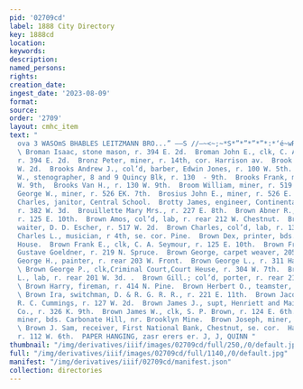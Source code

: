```yaml
---
pid: '02709cd'
label: 1888 City Directory
key: 1888cd
location: 
keywords: 
description: 
named_persons: 
rights: 
creation_date: 
ingest_date: '2023-08-09'
format: 
source: 
order: '2709'
layout: cmhc_item
text: "                                                                      f POTOKEH
  ova 3 WASOmS BHABLES LEITZMANN BRO...” ——S //—~<~;~*S*”*”*”*”*:*‘é~wRBRRIOsSst—CSstS
  \ Broman Isaac, stone mason, r. 394 E. 2d.  Broman John E., clk, C. A. Scott & Co.,
  r. 394 E. 2d.  Bronz Peter, miner, r. 14th, cor. Harrison av.  Brook E. E., 104
  W. 2d.  Brooks Andrew J., col’d, barber, Edwin Jones, r. 100 W. 5th.  Brooks Edward
  W., stenographer, 8 and 9 Quincy Blk, r. 130  - 9th.  Brooks Frank, mining, r. 130
  W. 9th,  Brooks Van H., r. 130 W. 9th.  Broom William, miner, r. 519 E. 8th.  Brosius
  George W., miner, r. 526 EK. 7th.  Brosius John E., miner, r. 526 E. 7th.  Brotherton
  Charles, janitor, Central School.  Brotty James, engineer, Continental Oil Co.,
  r. 382 W. 3d.  Brouillette Mary Mrs., r. 227 E. 8th.  Brown Abner R., carpenter,
  r. 125 E. 10th.  Brown Amos, col’d, lab, r. rear 212 W. Chestnut.  Brown Charles,
  waiter, D. D. Escher, r. 517 W. 2d.  Brown Charles, col’d, lab, r. 136 W. 2d.  Brown
  Charles L., musician, r 4th, se. cor. Pine.  Brown Dex, printer, bds. Milwaukee
  House.  Brown Frank E., clk, C. A. Seymour, r. 125 E. 10th.  Brown Fred. M., driver,
  Gustave Goeldner, r. 219 N. Spruce.  Brown George, carpet weaver, 2054 E. 7th,  Brown
  George H., painter, r. rear 203 W. Front.  Brown George L., r. 311 Harrison av.
  \ Brown George P., clk,Criminal Court,Court Heuse, r. 304 W. 7th.  Brown Gideon
  L., lab, r. rear 201 W. 3d. .  Brown Gill.; col’d, porter, r. rear 212 W. Chestnut.
  \ Brown Harry, fireman, r. 414 N. Pine.  Brown Herbert O., teamster, r. 125 E. 10th.
  \ Brown Ira, switchman, D. & R. G. R. R., r. 221 E. 11th.  Brown Jacob, barkpr,
  R. C. Cummings, r. 127 W. 2d.  Brown James J., supt, Henriett and Maid Cons. Mining
  Co., r. 326 K. 9th.  Brown James W., clk, S. P. Brown, r. 124 E. 6th.  Brown John,
  miner, bds. Carbonate Hill, nr. Brooklyn Mine.  Brown Joseph, miner, r. 427 E. 2d.
  \ Brown J. Sam, receiver, First National Bank, Chestnut, se. cor.  Harrison av,
  r. 112 W. 6th.  PAPER HANGING, zasr erers er. J, J, QUINN "
thumbnail: "/img/derivatives/iiif/images/02709cd/full/250,/0/default.jpg"
full: "/img/derivatives/iiif/images/02709cd/full/1140,/0/default.jpg"
manifest: "/img/derivatives/iiif/02709cd/manifest.json"
collection: directories
---
```

